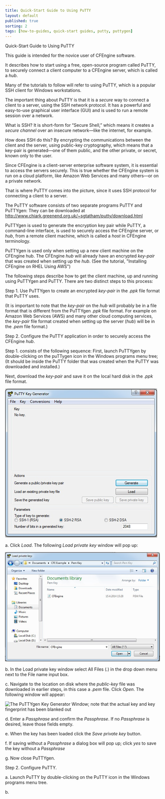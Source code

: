 ```yaml
---
title: Quick-Start Guide to Using PuTTY
layout: default
published: true
sorting: 2
tags: [how-to-guides, quick-start guides, putty, puttygen]
---
```



Quick-Start Guide to Using PuTTY


This guide is intended for the novice user of CFEngine software. 

It describes how to start using a free, open-source program called PuTTY, to securely connect
a client computer to a CFEngine server, which is called a _hub_. 

Many of the tutorials to follow will refer to using PuTTY, which is a popular SSH client for Windows workstations.

The important thing about PuTTY is that it is a _secure_ way to connect a client to a server, 
using the  SSH network protocol. It has a powerful and easy-to-use graphical user interface (GUI) and is used
to run a remote session over a network.

What is SSH? It is short-form for “Secure Shell,” which means it creates a _secure channel_ over an 
insecure network—like the internet, for example.

How does SSH do this? By encrypting the communications between the client and the server, using 
public-key cryptography, which means that a key-pair is generated—one of them public, and the other 
private, or secret, known only to the user.

Since CFEngine is a client-server enterprise software system, it is essential to access the servers 
securely. This is true whether the CFEngine system is run on a cloud platform, like Amazon Web Services 
and many others—or on a private network.

That is where PuTTY comes into the picture, since it uses  SSH protocol for connecting a client to a server. 

The PuTTY software consists of two separate programs PuTTY and PuTTYgen: 
They can be downloaded at http://www.chiark.greenend.org.uk/~sgtatham/putty/download.html

PuTTYgen is used to generate the encryption key pair while PuTTY, a command-line interface,
 is used to securely access the CFEngine server, or _hub_, from a remote client machine, which is called 
a _host_ in CFEngine terminology.

PuTTYgen is used only when setting up a new client machine on the CFEngine hub. The CFEngine _hub_ will already 
have an encrypted _key-pair_ that was created when setting up the _hub_. (See the tutorial, "Installing CFEngine on RHEL Using AWS")

The following steps describe how to get the client machine, up and running using PuTTYgen and PuTTY. There are two distinct 
steps to this process: 

Step 1. Use PuTTYgen to create an encrypted _key-pair_ in the _.ppk_ file format that PuTTY uses.

(It is important to note that the _key-pair_ on the _hub_ will probably be in a file format that is different from the PuTTYgen
_.ppk_ file format. For example on Amazon Web Services (AWS) and many other cloud computing services, the _key-pair_ file format created 
when setting up the server (_hub_) will be in the _.pem_ file format.)

Step 2. Configure the PuTTY application in order to securely access the CFEngine _hub_.

Step 1. consists of the following sequence: First, launch PuTTYgen by double-clicking on the puTTygen icon in the Windows programs menu tree;
(It should be inside the PuTTY folder that was created when the PuTTY was downloaded and installed.) 

Next, download the _key-pair_ and save it on the local hard disk in the _.ppk_ file format. 

![The PuTTYgen Interface](puttygen-interface.png)

a. Click _Load_. The following _Load private key_ window will pop up:

![The PuTTYgen "Load private key" pop-up window](puttygen-load-private-key-window.png)

b. In the Load private key window select All Files (*.*) in the drop down menu next to the 
File name input box.

c. Navigate to the location on disk where the _public-key_ file was downloaded in earlier steps, in this 
case a _.pem_ file. Click _Open_. The following window will appear:

![The PuTTYgen Key Generator Window; note  that the actual key and key fingerprint has been blanked out](putty-key-generator-window)

d. Enter a _Passphrase_ and confirm the _Passphrase_. If no _Passphrase_ is desired, leave those fields empty.

e. When the key has been loaded click the _Save private key_ button.

f. If saving without a _Passphrase_ a dialog box will pop up; click _yes_ to save the key without a _Passphrase_

g. Now close PuTTYgen. 

Step 2. Configure PuTTY.

a. Launch PuTTY by double-clicking on the PuTTY icon in the Windows programs menu tree. 

b. 











